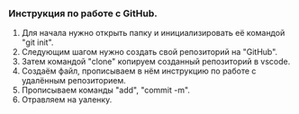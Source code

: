 ### Инструкция по работе с GitHub.
1. Для начала нужно открыть папку и инициализировать её командой "git init".
2. Следующим шагом нужно создать свой репозиторий на "GitHub".
3. Затем командой "clone" копируем созданный репозиторий в vscode.
4. Создаём файл, прописываем в нём инструкцию по работе с удалённым репозиторием.
5. Прописываем команды "add", "commit -m". 
6. Отравляем на уаленку.

